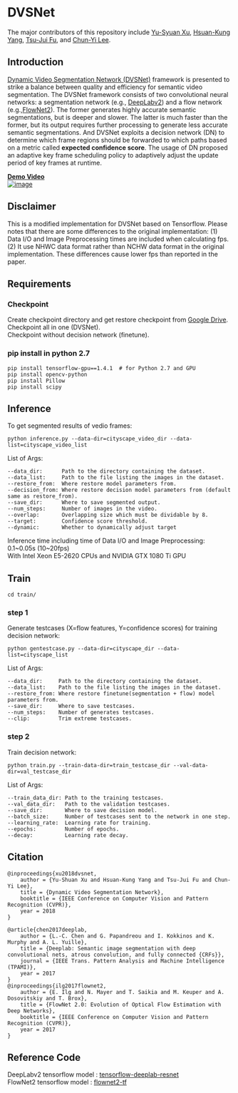 # DVSNet
The major contributors of this repository include [Yu-Syuan Xu](https://github.com/SUSean), [Hsuan-Kung Yang](https://github.com/hellochick), [Tsu-Jui Fu](https://github.com/yesray0216), and [Chun-Yi Lee](https://github.com/CYMaxwellLee).
## Introduction
[Dynamic Video Segmentation Network (DVSNet)](https://arxiv.org/abs/1804.00931) framework is presented to strike a balance between quality and efficiency for semantic video segmentation.
The DVSNet framework consists of two convolutional neural networks: a segmentation network (e.g., [DeepLabv2](https://arxiv.org/abs/1606.00915)) and a flow network (e.g.,[FlowNet2](https://arxiv.org/abs/1612.01925)).
The former generates highly accurate semantic segmentations, but is deeper and slower.
The latter is much faster than the former, but its output requires further processing to generate less accurate semantic segmentations.
And DVSNet exploits a decision network (DN) to determine which frame regions should be forwarded to which paths based on a metric called **expected confidence score**.
The usage of DN proposed an adaptive key frame scheduling policy to adaptively adjust the update period of key frames at runtime.

[**Demo Video**](https://youtu.be/vadYHOyUVXs)  
[![image](demo.gif)](https://youtu.be/vadYHOyUVXs)

## Disclaimer
This is a modified implementation for DVSNet based on Tensorflow. Please notes that there are some differences to the original implementation:
(1) Data I/O and Image Preprocessing times are included when calculating fps. (2) It use NHWC data format rather than NCHW data format in the original implementation.
These differences cause lower fps than reported in the paper.

## Requirements
### Checkpoint
Create checkpoint directory and get restore checkpoint from [Google Drive](https://goo.gl/X1QzVE).  
Checkpoint all in one (DVSNet).  
Checkpoint without decision network (finetune).
### pip install in python 2.7
```
pip install tensorflow-gpu==1.4.1  # for Python 2.7 and GPU
pip install opencv-python
pip install Pillow
pip install scipy
```

## Inference
To get segmented results of vedio frames:
```
python inference.py --data-dir=cityscape_video_dir --data-list=cityscape_video_list
```
List of Args:
```
--data_dir:      Path to the directory containing the dataset.
--data_list:     Path to the file listing the images in the dataset.
--restore_from:  Where restore model parameters from.
--decision_from: Where restore decision model parameters from (default same as restore_from).
--save_dir:      Where to save segmented output.
--num_steps:     Number of images in the video.
--overlap:       Overlapping size which must be dividable by 8.
--target:        Confidence score threshold.
--dynamic:       Whether to dynamically adjust target
```
Inference time including time of Data I/O and Image Preprocessing: 0.1\~0.05s (10\~20fps)  
With Intel Xeon E5-2620 CPUs and NVIDIA GTX 1080 Ti GPU

## Train
```
cd train/
```
### step 1
Generate testcases (X=flow features, Y=confidence scores) for training decision network:
``` 
python gentestcase.py --data-dir=cityscape_dir --data-list=cityscape_list
```
List of Args:
```
--data_dir:     Path to the directory containing the dataset.
--data_list:    Path to the file listing the images in the dataset.
--restore_from: Where restore finetune(segmentation + flow) model parameters from.
--save_dir:     Where to save testcases.
--num_steps:    Number of generates testcases.
--clip:         Trim extreme testcases.
```

### step 2
Train decision network:
``` 
python train.py --train-data-dir=train_testcase_dir --val-data-dir=val_testcase_dir
```
List of Args:
```
--train_data_dir: Path to the training testcases.
--val_data_dir:   Path to the validation testcases.
--save_dir:       Where to save decision model.
--batch_size:     Number of testcases sent to the network in one step.
--learning_rate:  Learning rate for training.
--epochs:         Number of epochs.
--decay:          Learning rate decay.
```

## Citation
```
@inproceedings{xu2018dvsnet,
    author = {Yu-Shuan Xu and Hsuan-Kung Yang and Tsu-Jui Fu and Chun-Yi Lee},
    title = {Dynamic Video Segmentation Network},
    booktitle = {IEEE Conference on Computer Vision and Pattern Recognition (CVPR)},
    year = 2018
}

@article{chen2017deeplab,
    author = {L.-C. Chen and G. Papandreou and I. Kokkinos and K. Murphy and A. L. Yuille},
    title = {Deeplab: Semantic image segmentation with deep convolutional nets, atrous convolution, and fully connected {CRFs}},
    journal = {IEEE Trans. Pattern Analysis and Machine Intelligence (TPAMI)},
    year = 2017
}
@inproceedings{ilg2017flownet2,
    author = {E. Ilg and N. Mayer and T. Saikia and M. Keuper and A. Dosovitskiy and T. Brox},
    title = {FlowNet 2.0: Evolution of Optical Flow Estimation with Deep Networks},
    booktitle = {IEEE Conference on Computer Vision and Pattern Recognition (CVPR)},
    year = 2017
}
```
## Reference Code
DeepLabv2 tensorflow model : [tensorflow-deeplab-resnet](https://github.com/DrSleep/tensorflow-deeplab-resnet)  
FlowNet2 tensorflow model : [flownet2-tf](https://github.com/sampepose/flownet2-tf)
